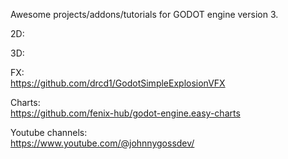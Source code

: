 Awesome projects/addons/tutorials for GODOT engine version 3.

2D:  

3D:  

FX:  
https://github.com/drcd1/GodotSimpleExplosionVFX  

Charts:  
https://github.com/fenix-hub/godot-engine.easy-charts  

Youtube channels:  
https://www.youtube.com/@johnnygossdev/  
